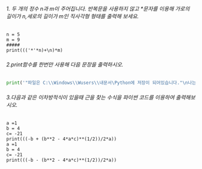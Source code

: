 ###### 1. 두 개의 정수 n과 m이 주어집니다. 반복문을 사용하지 않고 *문자를 이용해 가로의 길이가 n,세로의 길이가 m인 직사각형 형태를 출력해 보세요.

```
n = 5
m = 9
#####
print((('*'*n)+\n)*m)

```

###### 2.print함수를 한번만 사용해 다음 문장을 출력하시오.

```python
print('"파일은 C:\\Windows\\Wusers\\내문서\Python에 저장이 되어있습니다."\n나는 생각했다. \'cd를 써서 git bash로 들어가봐야지\'')
```

###### 3.다음과 같은 이차방적식이 있을때 근을 찾는 수식을 파이썬 코드를 이용하여 출력해보시오.

```
a =1 
b = 4
c= -21
print(((-b + (b**2 - 4*a*c)**(1/2))/2*a))
a =1 
b = 4
c= -21
print(((-b - (b**2 - 4*a*c)**(1/2))/2*a))
```